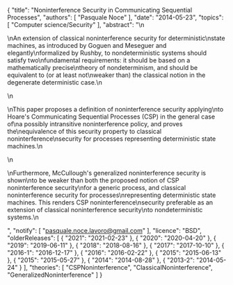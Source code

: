 {
    "title": "Noninterference Security in Communicating Sequential Processes",
    "authors": [
        "Pasquale Noce"
    ],
    "date": "2014-05-23",
    "topics": [
        "Computer science/Security"
    ],
    "abstract": "\n<p>\nAn extension of classical noninterference security for deterministic\nstate machines, as introduced by Goguen and Meseguer and elegantly\nformalized by Rushby, to nondeterministic systems should satisfy two\nfundamental requirements: it should be based on a mathematically precise\ntheory of nondeterminism, and should be equivalent to (or at least not\nweaker than) the classical notion in the degenerate deterministic case.\n</p>\n<p>\nThis paper proposes a definition of noninterference security applying\nto Hoare's Communicating Sequential Processes (CSP) in the general case of\na possibly intransitive noninterference policy, and proves the\nequivalence of this security property to classical noninterference\nsecurity for processes representing deterministic state machines.\n</p>\n<p>\nFurthermore, McCullough's generalized noninterference security is shown\nto be weaker than both the proposed notion of CSP noninterference security\nfor a generic process, and classical noninterference security for processes\nrepresenting deterministic state machines. This renders CSP noninterference\nsecurity preferable as an extension of classical noninterference security\nto nondeterministic systems.\n</p>",
    "notify": [
        "pasquale.noce.lavoro@gmail.com"
    ],
    "licence": "BSD",
    "olderReleases": [
        {
            "2021": "2021-02-23"
        },
        {
            "2020": "2020-04-20"
        },
        {
            "2019": "2019-06-11"
        },
        {
            "2018": "2018-08-16"
        },
        {
            "2017": "2017-10-10"
        },
        {
            "2016-1": "2016-12-17"
        },
        {
            "2016": "2016-02-22"
        },
        {
            "2015": "2015-06-13"
        },
        {
            "2015": "2015-05-27"
        },
        {
            "2014": "2014-08-28"
        },
        {
            "2013-2": "2014-05-24"
        }
    ],
    "theories": [
        "CSPNoninterference",
        "ClassicalNoninterference",
        "GeneralizedNoninterference"
    ]
}